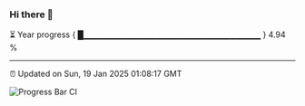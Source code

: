 ### Hi there 👋

⏳ Year progress { █▁▁▁▁▁▁▁▁▁▁▁▁▁▁▁▁▁▁▁▁▁▁▁▁▁▁▁▁▁ } 4.94 %

---

⏰ Updated on Sun, 19 Jan 2025 01:08:17 GMT

![Progress Bar CI](https://github.com/liununu/liununu/workflows/Progress%20Bar%20CI/badge.svg)
